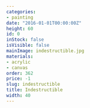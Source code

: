 ```yaml
---
categories:
- painting
date: "2016-01-01T00:00:00Z"
height: 60
id: 0
inStock: false
isVisible: false
mainImage: indestructible.jpg
materials:
- acrylic
- canvas
order: 362
price: -1
slug: indestructible
title: Indestructible
width: 40
---
```


